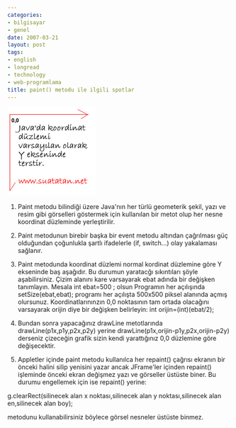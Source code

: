```yaml
---
categories:
- bilgisayar
- genel
date: 2007-03-21
layout: post
tags:
- english
- longread
- technology
- web-programlama
title: paint() metodu ile ilgili spotlar
---
```


[![](/images/koord_java.jpg)](http://bp0.blogger.com/_Ie5YRBfqBlQ/RgEqL_-2n8I/AAAAAAAAAAM/5iyyFh3NudU/s1600-h/koord_java.jpg)

1. Paint metodu bilindiği üzere Java'nın her türlü geometerik şekil, yazı ve resim gibi görselleri göstermek için kullanılan bir metot olup her nesne koordinat düzleminde yerleştirilir.
2. Paint metodunun birebir başka bir event metodu altından çağrılması güç olduğundan çoğunlukla şartlı ifadelerle (if, switch...) olay yakalaması sağlanır.
3. Paint metodunda koordinat düzlemi normal kordinat düzlemine göre Y ekseninde baş aşağıdır. Bu durumun yaratacğı sıkıntıları şöyle aşabilirsiniz. Çizim alanını kare varsayarak ebat adında bir değişken tanımlayın. Mesala int ebat=500 ; olsun Programın her açılışında setSize(ebat,ebat); programı her açılışta 500x500 piksel alanında açmış olursunuz. Koordinatlarınınzın 0,0 noktasının tam ortada olacağını varsayarak orijin diye bir değişken belirleyin: int orijin=(int)(ebat/2);
4. Bundan sonra yapacağınız drawLine metotlarında drawLine(p1x,p1y,p2x,p2y) yerine drawLine(p1x,orijin-p1y,p2x,orijin-p2y) derseniz çizeceğin grafik sizin kendi yarattığınız 0,0 düzlemine göre değişecektir.  
    
5. Appletler içinde paint metodu kullanılca her repaint() çağrısı ekranın bir önceki halini silip yenisini yazar ancak JFrame'ler içinden repaint() işleminde önceki ekran değişmez yazı ve görseller üstüste biner. Bu durumu engellemek için ise repaint() yerine:  
    

g.clearRect(silinecek alan x noktası,silinecek alan y noktası,silinecek alan en,silinecek alan boy);  
  
metodunu kullanabilirsiniz böylece görsel nesneler üstüste binmez.
